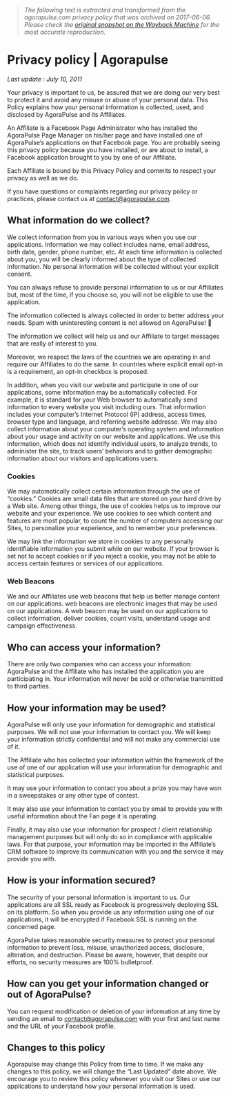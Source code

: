 > *The following text is extracted and transformed from the agorapulse.com privacy policy that was archived on 2017-06-06. Please check the [original snapshot on the Wayback Machine](https://web.archive.org/web/20170606214345id_/https%3A//www.agorapulse.com/privacy-policy) for the most accurate reproduction.*

# Privacy policy | Agorapulse

_Last update : July 10, 2011_

Your privacy is important to us, be assured that we are doing our very best to protect it and avoid any misuse or abuse of your personal data. This Policy explains how your personal information is collected, used, and disclosed by AgoraPulse and its Affiliates.

An Affiliate is a Facebook Page Administrator who has installed the AgoraPulse Page Manager on his/her page and have installed one of AgoraPulse’s applications on that Facebook page. You are probably seeing this privacy policy because you have installed, or are about to install, a Facebook application brought to you by one of our Affiliate.

Each Affiliate is bound by this Privacy Policy and commits to respect your privacy as well as we do.

If you have questions or complaints regarding our privacy policy or practices, please contact us at contact@agorapulse.com.

## What information do we collect?

We collect information from you in various ways when you use our applications. Information we may collect includes name, email address, birth date, gender, phone number, etc. At each time information is collected about you, you will be clearly informed about the type of collected information. No personal information will be collected without your explicit consent.

You can always refuse to provide personal information to us or our Affiliates but, most of the time, if you choose so, you will not be eligible to use the application.

The information collected is always collected in order to better address your needs. Spam with uninteresting content is not allowed on AgoraPulse! 🙂

The information we collect will help us and our Affiliate to target messages that are really of interest to you.

Moreover, we respect the laws of the countries we are operating in and require our Affiliates to do the same. In countries where explicit email opt-in is a requirement, an opt-in checkbox is proposed.

In addition, when you visit our website and participate in one of our applications, some information may be automatically collected. For example, it is standard for your Web browser to automatically send information to every website you visit including ours. That information includes your computer’s Internet Protocol (IP) address, access times, browser type and language, and referring website addresse. We may also collect information about your computer’s operating system and information about your usage and activity on our website and applications. We use this information, which does not identify individual users, to analyze trends, to administer the site, to track users’ behaviors and to gather demographic information about our visitors and applications users.

### Cookies

We may automatically collect certain information through the use of “cookies.” Cookies are small data files that are stored on your hard drive by a Web site. Among other things, the use of cookies helps us to improve our website and your experience. We use cookies to see which content and features are most popular, to count the number of computers accessing our Sites, to personalize your experience, and to remember your preferences.

We may link the information we store in cookies to any personally identifiable information you submit while on our website. If your browser is set not to accept cookies or if you reject a cookie, you may not be able to access certain features or services of our applications.

### Web Beacons

We and our Affiliates use web beacons that help us better manage content on our applications. web beacons are electronic images that may be used on our applications. A web beacon may be used on our applications to collect information, deliver cookies, count visits, understand usage and campaign effectiveness.

## Who can access your information?

There are only two companies who can access your information: AgoraPulse and the Affiliate who has installed the application you are participating in. Your information will never be sold or otherwise transmitted to third parties.

## How your information may be used?

AgoraPulse will only use your information for demographic and statistical purposes. We will not use your information to contact you. We will keep your information strictly confidential and will not make any commercial use of it.

The Affiliate who has collected your information within the framework of the use of one of our application will use your information for demographic and statistical purposes.

It may use your information to contact you about a prize you may have won in a sweepstakes or any other type of contest.

It may also use your information to contact you by email to provide you with useful information about the Fan page it is operating.

Finally, it may also use your information for prospect / client relationship management purposes but will only do so in compliance with applicable laws. For that purpose, your information may be imported in the Affiliate’s CRM software to improve its communication with you and the service it may provide you with.

## How is your information secured?

The security of your personal information is important to us. Our applications are all SSL ready as Facebook is progressively deploying SSL on its platform. So when you provide us any information using one of our applications, it will be encrypted if Facebook SSL is running on the concerned page.

AgoraPulse takes reasonable security measures to protect your personal information to prevent loss, misuse, unauthorized access, disclosure, alteration, and destruction. Please be aware, however, that despite our efforts, no security measures are 100% bulletproof.

## How can you get your information changed or out of AgoraPulse?

You can request modification or deletion of your information at any time by sending an email to contact@agorapulse.com with your first and last name and the URL of your Facebook profile.

## Changes to this policy

Agorapulse may change this Policy from time to time. If we make any changes to this policy, we will change the “Last Updated” date above. We encourage you to review this policy whenever you visit our Sites or use our applications to understand how your personal information is used.
